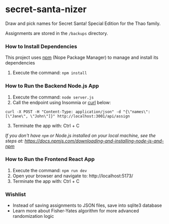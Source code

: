# secret-santa-nizer
Draw and pick names for Secret Santa! Special Edition for the Thao family.

Assignments are stored in the `/backups` directory.

### How to Install Dependencies
This project uses [npm](https://www.npmjs.com/) (Nope Package Manager) to manage and install its dependencies
1) Execute the command: `npm install`

### How to Run the Backend Node.js App
1) Execute the command: `node server.js`
2) Call the endpoint using Insomnia or [curl](https://curl.se/) below:
```
curl -X POST -H "Content-Type: application/json" -d "{\"names\": [\"Jane\", \"John\"]}" http://localhost:3001/api/assign
```
3) Terminate the app with: Ctrl + C   

_If you don't have `npm` or Node.js installed on your local machine, see the steps at: https://docs.npmjs.com/downloading-and-installing-node-js-and-npm_

### How to Run the Frontend React App
1) Execute the command: `npm run dev`
2) Open your browser and navigate to: http://localhost:5173/
3) Terminate the app with: Ctrl + C

### Wishlist
* Instead of saving assignments to JSON files, save into sqlite3 database
* Learn more about Fisher-Yates algorithm for more advanced randomization logic
